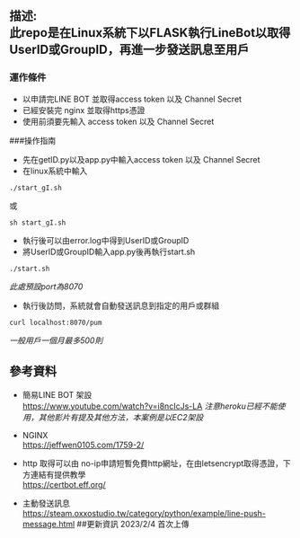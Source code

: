 ## 描述: <br> 此repo是在Linux系統下以FLASK執行LineBot以取得UserID或GroupID，再進一步發送訊息至用戶
### 運作條件
* 以申請完LINE BOT 並取得access token 以及 Channel Secret
* 已經安裝完 nginx 並取得https憑證  
* 使用前須要先輸入 access token 以及 Channel Secret

###操作指南
* 先在getID.py以及app.py中輸入access token 以及 Channel Secret
* 在linux系統中輸入
```
./start_gI.sh 
```
或 
```
sh start_gI.sh 
```
* 執行後可以由error.log中得到UserID或GroupID
* 將UserID或GroupID輸入app.py後再執行start.sh
```
./start.sh
```
*此處預設port為8070*
* 執行後訪問，系統就會自動發送訊息到指定的用戶或群組
```
curl localhost:8070/pum
```
*一般用戶一個月最多500則*
## 參考資料
* 簡易LINE BOT 架設 \
  https://www.youtube.com/watch?v=i8ncIcJs-LA
  *注意heroku已經不能使用，其他影片有提及其他方法，本案例是以EC2架設*
* NGINX\
  https://jeffwen0105.com/1759-2/
* http 取得可以由 no-ip申請短暫免費http網址，在由letsencrypt取得憑證，下方連結有提供教學\
  https://certbot.eff.org/
  

* 主動發送訊息 \
  https://steam.oxxostudio.tw/category/python/example/line-push-message.html
##更新資訊
2023/2/4 首次上傳


